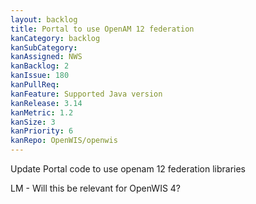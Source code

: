 ```yaml
---
layout: backlog
title: Portal to use OpenAM 12 federation
kanCategory: backlog
kanSubCategory:
kanAssigned: NWS
kanBacklog: 2
kanIssue: 180
kanPullReq:
kanFeature: Supported Java version
kanRelease: 3.14
kanMetric: 1.2
kanSize: 3
kanPriority: 6
kanRepo: OpenWIS/openwis
---
```

Update Portal code to use openam 12 federation libraries

LM - Will this be relevant for OpenWIS 4?